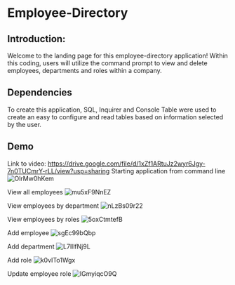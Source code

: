 # Employee-Directory

## Introduction:
Welcome to the landing page for this employee-directory application! Within this coding, users will utilize the command prompt to view and delete employees, departments and roles within a company.

## Dependencies
To create this application, SQL, Inquirer and Console Table were used to create an easy to configure and read tables based on information selected by the user.

## Demo
Link to video: https://drive.google.com/file/d/1xZf1ARtuJz2wyr6Jgy-7n0TUCmrY-rLL/view?usp=sharing
Starting application from command line
![OlrMw0hKem](https://user-images.githubusercontent.com/79474830/117242967-ed073080-adfb-11eb-9fe1-8df0409c2466.gif)

View all employees
![mu5xF9NnEZ](https://user-images.githubusercontent.com/79474830/117243126-36578000-adfc-11eb-93b4-e83adb6a8ce0.gif)

View employees by department
![nLzBs09r22](https://user-images.githubusercontent.com/79474830/117243257-7e76a280-adfc-11eb-90bb-fcf0dbbb557d.gif)

View employees by roles
![5oxCtmtefB](https://user-images.githubusercontent.com/79474830/117243315-9e0dcb00-adfc-11eb-8be8-0e6e6c7821af.gif)

Add employee
![sgEc99bQbp](https://user-images.githubusercontent.com/79474830/117243791-7e2ad700-adfd-11eb-80d3-c9e1ffef4d6a.gif)

Add department
![L7lllfNj9L](https://user-images.githubusercontent.com/79474830/117243859-9c90d280-adfd-11eb-8b0e-88e37b1e07bc.gif)

Add role
![k0vITo1Wgx](https://user-images.githubusercontent.com/79474830/117243948-c34f0900-adfd-11eb-9f34-519cd72e65e3.gif)

Update employee role
![IGmyiqcO9Q](https://user-images.githubusercontent.com/79474830/117244007-e2e63180-adfd-11eb-827d-a1c81c818bac.gif)
